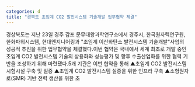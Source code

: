 ```yaml
---
categories: d
title: "경북도 초임계 CO2 발전시스템 기술개발 업무협약 체결"
---
```

경상북도는 지난 23일 경주 감포 문무대왕과학연구소에서 경주시, 한국원자력연구원, 한화파워시스템, 현대엔지니어링과 "초임계 이산화탄소 발전시스템 기술개발"사업의 성공적 추진을 위한 업무협약을 체결했다.이번 협약은 국내에서 세계 최초로 개발 중인 초임계 CO2 발전시스템 기술의 상용화와 성능평가 및 향후 수출산업화를 위한 협력 기반을 조성하기 위해 마련됐다.5개 기관은 이번 협약을 통해 ▲초임계 CO2 발전시스템 시험시설 구축 및 실증 ▲초임계 CO2 발전시스템 실증을 위한 인프라 구축 ▲소형원자로(SMR) 기반 전력 생산을 위한 초